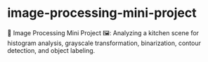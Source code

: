 # image-processing-mini-project
📸 Image Processing Mini Project 🖼️: Analyzing a kitchen scene for histogram analysis, grayscale transformation, binarization, contour detection, and object labeling.
